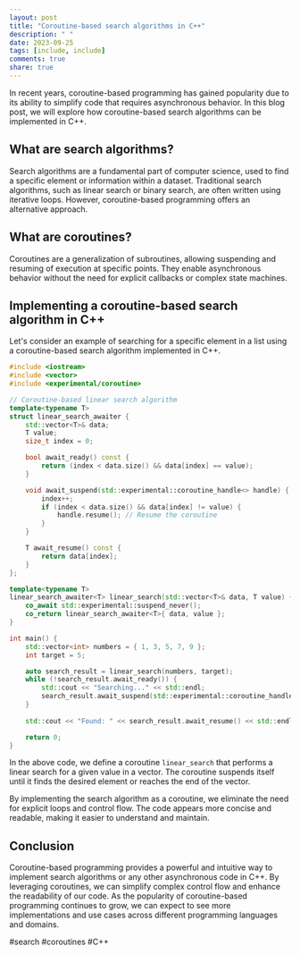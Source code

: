 ```yaml
---
layout: post
title: "Coroutine-based search algorithms in C++"
description: " "
date: 2023-09-25
tags: [include, include]
comments: true
share: true
---
```


In recent years, coroutine-based programming has gained popularity due to its ability to simplify code that requires asynchronous behavior. In this blog post, we will explore how coroutine-based search algorithms can be implemented in C++.

## What are search algorithms?

Search algorithms are a fundamental part of computer science, used to find a specific element or information within a dataset. Traditional search algorithms, such as linear search or binary search, are often written using iterative loops. However, coroutine-based programming offers an alternative approach.

## What are coroutines?

Coroutines are a generalization of subroutines, allowing suspending and resuming of execution at specific points. They enable asynchronous behavior without the need for explicit callbacks or complex state machines.

## Implementing a coroutine-based search algorithm in C++

Let's consider an example of searching for a specific element in a list using a coroutine-based search algorithm implemented in C++.

```cpp
#include <iostream>
#include <vector>
#include <experimental/coroutine>

// Coroutine-based linear search algorithm
template<typename T>
struct linear_search_awaiter {
    std::vector<T>& data;
    T value;
    size_t index = 0;

    bool await_ready() const {
        return (index < data.size() && data[index] == value);
    }

    void await_suspend(std::experimental::coroutine_handle<> handle) {
        index++;
        if (index < data.size() && data[index] != value) {
            handle.resume(); // Resume the coroutine
        }
    }

    T await_resume() const {
        return data[index];
    }
};

template<typename T>
linear_search_awaiter<T> linear_search(std::vector<T>& data, T value) {
    co_await std::experimental::suspend_never();
    co_return linear_search_awaiter<T>{ data, value };
}

int main() {
    std::vector<int> numbers = { 1, 3, 5, 7, 9 };
    int target = 5;

    auto search_result = linear_search(numbers, target);
    while (!search_result.await_ready()) {
        std::cout << "Searching..." << std::endl;
        search_result.await_suspend(std::experimental::coroutine_handle<>{});
    }
    
    std::cout << "Found: " << search_result.await_resume() << std::endl;

    return 0;
}
```

In the above code, we define a coroutine `linear_search` that performs a linear search for a given value in a vector. The coroutine suspends itself until it finds the desired element or reaches the end of the vector.

By implementing the search algorithm as a coroutine, we eliminate the need for explicit loops and control flow. The code appears more concise and readable, making it easier to understand and maintain.

## Conclusion

Coroutine-based programming provides a powerful and intuitive way to implement search algorithms or any other asynchronous code in C++. By leveraging coroutines, we can simplify complex control flow and enhance the readability of our code. As the popularity of coroutine-based programming continues to grow, we can expect to see more implementations and use cases across different programming languages and domains.

#search #coroutines #C++